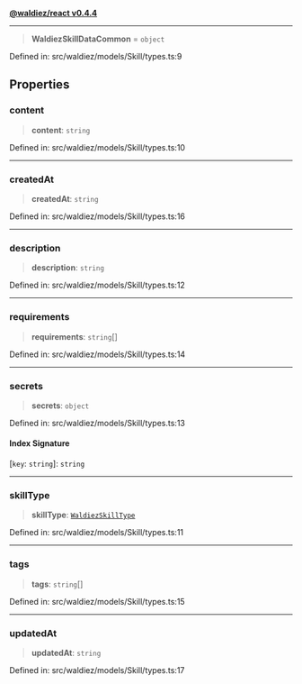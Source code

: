 [**@waldiez/react v0.4.4**](../../README.md)

***

> **WaldiezSkillDataCommon** = `object`

Defined in: src/waldiez/models/Skill/types.ts:9

## Properties

### content

> **content**: `string`

Defined in: src/waldiez/models/Skill/types.ts:10

***

### createdAt

> **createdAt**: `string`

Defined in: src/waldiez/models/Skill/types.ts:16

***

### description

> **description**: `string`

Defined in: src/waldiez/models/Skill/types.ts:12

***

### requirements

> **requirements**: `string`[]

Defined in: src/waldiez/models/Skill/types.ts:14

***

### secrets

> **secrets**: `object`

Defined in: src/waldiez/models/Skill/types.ts:13

#### Index Signature

\[`key`: `string`\]: `string`

***

### skillType

> **skillType**: [`WaldiezSkillType`](WaldiezSkillType.md)

Defined in: src/waldiez/models/Skill/types.ts:11

***

### tags

> **tags**: `string`[]

Defined in: src/waldiez/models/Skill/types.ts:15

***

### updatedAt

> **updatedAt**: `string`

Defined in: src/waldiez/models/Skill/types.ts:17
